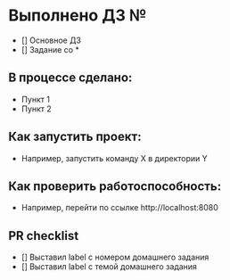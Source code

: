 # Выполнено ДЗ №

 - [] Основное ДЗ
 - [] Задание со *

## В процессе сделано:
 - Пункт 1
 - Пункт 2

## Как запустить проект:
 - Например, запустить команду X в директории Y

## Как проверить работоспособность:
 - Например, перейти по ссылке http://localhost:8080

## PR checklist
 - [] Выставил label с номером домашнего задания
 - [] Выставил label с темой домашнего задания
 